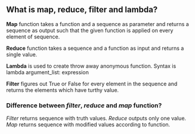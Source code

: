 ## What is map, reduce, filter and lambda?

**Map** function takes a function and a sequence as parameter and returns a
sequence as output such that the given function is applied on every element of
sequence.

**Reduce** function takes a sequence and a function as input and returns a
single value.

**Lambda** is used to create throw away anonymous function.
Syntax is lambda argument_list: expression

**Filter** figures out True or False for every element in the sequence and returns
the elements which have turthy value. 

### Difference between _filter_, _reduce_ and _map_ function?

_Filter_ returns sequence with truth values. _Reduce_ outputs only one value.
_Map_ returns sequence with modified values according to function.
